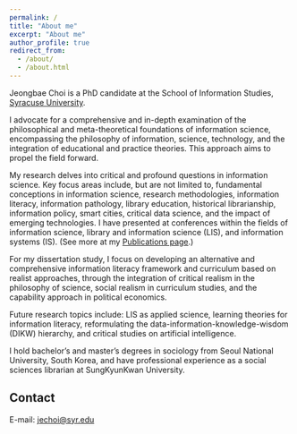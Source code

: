 ```yaml
---
permalink: /
title: "About me"
excerpt: "About me"
author_profile: true
redirect_from: 
  - /about/
  - /about.html
---
```


Jeongbae Choi is a PhD candidate at the School of Information Studies, [Syracuse University](https://ischool.syr.edu/jeongbae-choi/).

I advocate for a comprehensive and in-depth examination of the philosophical and meta-theoretical foundations of information science, encompassing the philosophy of information, science, technology, and the integration of educational and practice theories. This approach aims to propel the field forward.

My research delves into critical and profound questions in information science. Key focus areas include, but are not limited to, fundamental conceptions in information science, research methodologies, information literacy, information pathology, library education, historical librarianship, information policy, smart cities, critical data science, and the impact of emerging technologies. I have presented at conferences within the fields of information science, library and information science (LIS), and information systems (IS).
(See more at my [Publications page](https://jeongbaechoi.github.io/publications/).)

For my dissertation study, I focus on developing an alternative and comprehensive information literacy framework and curriculum based on realist approaches, through the integration of critical realism in the philosophy of science, social realism in curriculum studies, and the capability approach in political economics. 

Future research topics include: LIS as applied science, learning theories for information literacy, reformulating the data-information-knowledge-wisdom (DIKW) hierarchy, and critical studies on artificial intelligence.

I hold bachelor’s and master’s degrees in sociology from Seoul National University, South Korea, and have professional experience as a social sciences librarian at SungKyunKwan University.


Contact
------
E-mail: [jechoi@syr.edu](mailto:jechoi@syr.edu)
